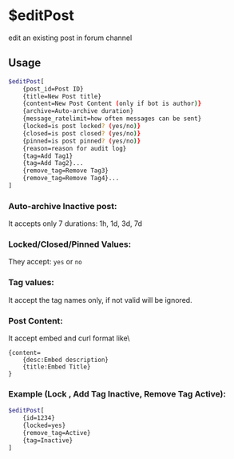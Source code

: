 # $editPost

edit an existing post in forum channel

## Usage

```bash
$editPost[
	{post_id=Post ID}
	{title=New Post title}
	{content=New Post Content (only if bot is author)}
	{archive=Auto-archive duration}
	{message_ratelimit=how often messages can be sent}
	{locked=is post locked? (yes/no)}
	{closed=is post closed? (yes/no)}
	{pinned=is post pinned? (yes/no)}
	{reason=reason for audit log}
	{tag=Add Tag1}
	{tag=Add Tag2}...
	{remove_tag=Remove Tag3}
	{remove_tag=Remove Tag4}...
]
```

### Auto-archive Inactive post:
It accepts only 7 durations: 1h, 1d, 3d, 7d

### Locked/Closed/Pinned Values:
They accept: `yes` or `no`

### Tag values:
It accept the tag names only, if not valid will be ignored.

### Post Content:
It accept embed and curl format like\
```
{content=
	{desc:Embed description}
	{title:Embed Title}
}
```

### Example (Lock , Add Tag Inactive, Remove Tag Active):
```bash
$editPost[
	{id=1234}
	{locked=yes}
	{remove_tag=Active}
	{tag=Inactive}
]
```
